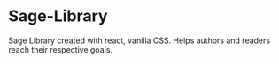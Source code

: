 # Sage-Library
Sage Library created with react, vanilla CSS. Helps authors and readers reach their respective goals.
